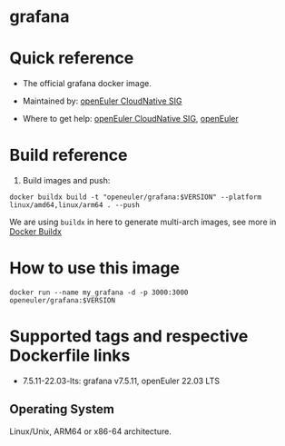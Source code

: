 # grafana

# Quick reference

- The official grafana docker image.

- Maintained by: [openEuler CloudNative SIG](https://gitee.com/openeuler/cloudnative)

- Where to get help: [openEuler CloudNative SIG](https://gitee.com/openeuler/cloudnative), [openEuler](https://gitee.com/openeuler/community)

# Build reference

1. Build images and push:
```shell
docker buildx build -t "openeuler/grafana:$VERSION" --platform linux/amd64,linux/arm64 . --push
```

We are using `buildx` in here to generate multi-arch images, see more in [Docker Buildx](https://docs.docker.com/buildx/working-with-buildx/)

# How to use this image
```shell
docker run --name my_grafana -d -p 3000:3000 openeuler/grafana:$VERSION
```

# Supported tags and respective Dockerfile links

- 7.5.11-22.03-lts: grafana v7.5.11, openEuler 22.03 LTS

## Operating System
Linux/Unix, ARM64 or x86-64 architecture.
